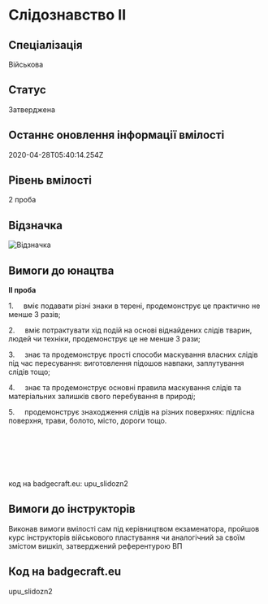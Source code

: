 # Слідознавство ІІ

## Спеціалізація

Військова

## Статус

Затверджена

## Останнє оновлення інформації вмілості

2020-04-28T05:40:14.254Z

## Рівень вмілості

2 проба

## Відзначка

![Відзначка](../images/Slidoznavstvo_II/______________2.jpg)

## Вимоги до юнацтва

<p><b>ІІ проба</b></p><p>1.&nbsp;&nbsp;&nbsp;&nbsp; вміє подавати різні знаки в терені, продемонструє це практично не менше 3 разів;</p><p>2.&nbsp;&nbsp;&nbsp;&nbsp; вміє потрактувати хід подій на основі віднайдених слідів тварин, людей чи техніки, продемонструє це не менше 3 рази;</p><p>3.&nbsp;&nbsp;&nbsp;&nbsp; знає та продемонструє прості способи маскування власних слідів під час пересування: виготовлення підошов навпаки, заплутування слідів тощо;</p><p>4.&nbsp;&nbsp;&nbsp;&nbsp; знає та продемонструє основні правила маскування слідів та матеріальних залишків свого перебування в природі;</p><p>5.&nbsp;&nbsp;&nbsp;&nbsp; продемонструє знаходження слідів на різних поверхнях: підлісна поверхня, трави, болото, місто, дороги тощо.</p><p><br></p><p><br></p><p><br></p><p>код на badgecraft.eu: upu_slidozn2<br></p>

## Вимоги до інструкторів

Виконав вимоги вмілості сам під керівництвом екзаменатора, пройшов курс інструкторів військового пластування чи аналогічний за своїм змістом вишкіл, затверджений референтурою ВП

## Код на badgecraft.eu

upu_slidozn2
